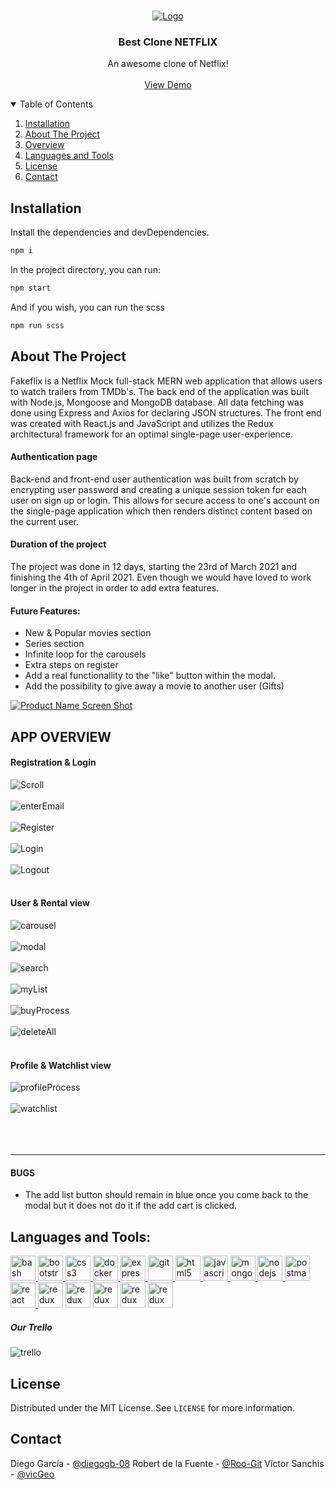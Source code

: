 
<!-- PROJECT LOGO -->
<br />
<p align="center">
  <a href="https://github.com/othneildrew/Best-README-Template">
    <img src="https://i.imgur.com/oJkLhii.png" alt="Logo" >
  </a>

  <h3 align="center">Best Clone NETFLIX</h3>

  <p align="center">
    An awesome clone of Netflix!
    <br />
    <br />
    <a href="https://fakeflixmock.herokuapp.com/">View Demo</a>
  </p>
</p>



<!-- TABLE OF CONTENTS -->
<details open="open">
  <summary>Table of Contents</summary>
  <ol>
    <li>
      <a href="#installation">Installation</a>
    </li>
    <li>
      <a href="#about-the-project">About The Project</a>
    </li>
    <li>
      <a href="#app-overview">Overview</a>
    </li>
    <li><a href="#languages-and-tools">Languages and Tools</a></li>
    <li><a href="#license">License</a></li>
    <li><a href="#contact">Contact</a></li>
  </ol>
</details>

## Installation

Install the dependencies and devDependencies.

```sh
npm i
```
In the project directory, you can run:

```sh
npm start
```
And if you wish, you can run the scss

```sh
npm run scss
```



<!-- ABOUT THE PROJECT -->
## About The Project


Fakeflix is a Netflix Mock full-stack MERN web application that allows users to watch trailers from TMDb's. The back end of the application was built with Node.js, Mongoose and MongoDB database. All data fetching was done using Express and Axios for declaring JSON structures. The front end was created with React.js and JavaScript and utilizes the Redux architectural framework for an optimal single-page user-experience.

#### Authentication page
Back-end and front-end user authentication was built from scratch by encrypting user password and creating a unique session token for each user on sign up or login. This allows for secure access to one's account on the single-page application which then renders distinct content based on the current user.

#### Duration of the project

The project was done in 12 days, starting the 23rd of March 2021 and finishing the 4th of April 2021. Even though we would have loved to work longer in the project in order to add extra features.

#### Future Features:
- New & Popular movies section
- Series section
- Infinite loop for the carousels
- Extra steps on register 
- Add a real functionallity to the "like" button within the modal.
- Add the possibility to give away a movie to another user (Gifts)

[![Product Name Screen Shot][product-screenshot]](https://fakeflixmock.herokuapp.com/)





<!-- USAGE -->
## APP OVERVIEW

#### Registration & Login
<img src="public/gif/scroll.gif" alt="Scroll" >

<br>
<br>

<img src="public/gif/enterEmail.gif" alt="enterEmail" >

<br>
<br>

<img src="public/gif/register.gif" alt="Register" >

<br>
<br>

<img src="public/gif/login.gif" alt="Login" >

<br>
<br>

<img src="public/gif/logout.gif" alt="Logout" >

<br>
<br>

#### User & Rental view

<img src="public/gif/carousel.gif" alt="carousel" >

<br>
<br>

<img src="public/gif/modal.gif" alt="modal" >

<br>
<br>

<img src="public/gif/search.gif" alt="search" >

<br>
<br>

<img src="public/gif/myList.gif" alt="myList" >

<br>
<br>



<img src="public/gif/buyProcess.gif" alt="buyProcess" >

<br>
<br>

<img src="public/gif/deleteAll.gif" alt="deleteAll" >

<br>
<br>


#### Profile & Watchlist view

<img src="public/gif/profileProcess.gif" alt="profileProcess" >

<br>
<br>

<img src="public/gif/watchlist.gif" alt="watchlist" >

<br>
<br>



<br>
<br>


---







<!-- BUGS -->
#### BUGS

- The add list button should remain in blue once you come back to the modal but it does not do it if the add cart is clicked.


<!-- ACKNOWLEDGEMENTS -->
## Languages and Tools:
<p align="left"> <a href="https://www.gnu.org/software/bash/" target="_blank"> <img src="https://www.vectorlogo.zone/logos/gnu_bash/gnu_bash-icon.svg" alt="bash" width="40" height="40"/> </a> <a href="https://getbootstrap.com" target="_blank"> <img src="https://raw.githubusercontent.com/devicons/devicon/master/icons/bootstrap/bootstrap-plain-wordmark.svg" alt="bootstrap" width="40" height="40"/> </a> <a href="https://www.w3schools.com/css/" target="_blank"> <img src="https://raw.githubusercontent.com/devicons/devicon/master/icons/css3/css3-original-wordmark.svg" alt="css3" width="40" height="40"/> </a> <a href="https://www.docker.com/" target="_blank"> <img src="https://raw.githubusercontent.com/devicons/devicon/master/icons/docker/docker-original-wordmark.svg" alt="docker" width="40" height="40"/> </a> <a href="https://expressjs.com" target="_blank"> <img src="https://raw.githubusercontent.com/devicons/devicon/master/icons/express/express-original-wordmark.svg" alt="express" width="40" height="40"/> </a> <a href="https://git-scm.com/" target="_blank"> <img src="https://www.vectorlogo.zone/logos/git-scm/git-scm-icon.svg" alt="git" width="40" height="40"/> </a> <a href="https://www.w3.org/html/" target="_blank"> <img src="https://raw.githubusercontent.com/devicons/devicon/master/icons/html5/html5-original-wordmark.svg" alt="html5" width="40" height="40"/> </a> <a href="https://developer.mozilla.org/en-US/docs/Web/JavaScript" target="_blank"> <img src="https://raw.githubusercontent.com/devicons/devicon/master/icons/javascript/javascript-original.svg" alt="javascript" width="40" height="40"/> </a>   </a> <a href="https://www.mongodb.com/" target="_blank"> <img src="https://raw.githubusercontent.com/devicons/devicon/master/icons/mongodb/mongodb-original-wordmark.svg" alt="mongodb" width="40" height="40"/> </a> </a> <a href="https://nodejs.org" target="_blank"> <img src="https://raw.githubusercontent.com/devicons/devicon/master/icons/nodejs/nodejs-original-wordmark.svg" alt="nodejs" width="40" height="40"/> </a>  <a href="https://postman.com" target="_blank"> <img src="https://www.vectorlogo.zone/logos/getpostman/getpostman-icon.svg" alt="postman" width="40" height="40"/> </a> <a href="https://reactjs.org/" target="_blank"> <img src="https://raw.githubusercontent.com/devicons/devicon/master/icons/react/react-original-wordmark.svg" alt="react" width="40" height="40"/> </a>  <img src="https://raw.githubusercontent.com/devicons/devicon/master/icons/redux/redux-original.svg" alt="redux" width="40" height="40"/> </a> <img src="https://i.imgur.com/s59l4lu.png" alt="redux" width="40" height="40"/> </a> <img src="https://i.imgur.com/MD1U1tu.png" alt="redux" width="40" height="40"/> </a> <img src="https://i.imgur.com/0fbJECr.png" alt="redux" width="40" height="40"/> </a><img src="https://i.imgur.com/lfb9mFw.png" alt="redux" width="40" height="40"/> </a></p>

##### Our Trello

<img src="public/gif/trello.jpeg" alt="trello" >


<!-- LICENSE -->
## License

Distributed under the MIT License. See `LICENSE` for more information.



<!-- CONTACT -->
## Contact

Diego García - [@diegogb-08](https://github.com/diegogb-08)
Robert de la Fuente - [@Roo-Git](https://github.com/Roo-Git)
Víctor Sanchis - [@vicGeo](https://github.com/vicGeo)

<!-- MARKDOWN LINKS & IMAGES -->
<!-- https://www.markdownguide.org/basic-syntax/#reference-style-links -->
[product-screenshot]: https://i.ibb.co/hMPDn3N/home-Fakeflix.png